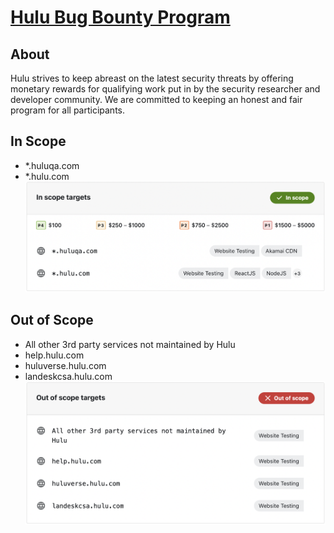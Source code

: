 # [Hulu Bug Bounty Program](https://bugcrowd.com/hulu)

## About 
Hulu strives to keep abreast on the latest security threats by offering monetary rewards for qualifying work put in by the security researcher and developer community. We are committed to keeping an honest and fair program for all participants.


## In Scope

* *.huluqa.com	
* *.hulu.com
![](../../Bugcrowd/Hulu/assets/inscope.png)

## Out of Scope

* All other 3rd party services not maintained by Hulu	
* help.hulu.com	
* huluverse.hulu.com	
* landeskcsa.hulu.com
![](../../Bugcrowd/Hulu/assets/out_of_scope.png)